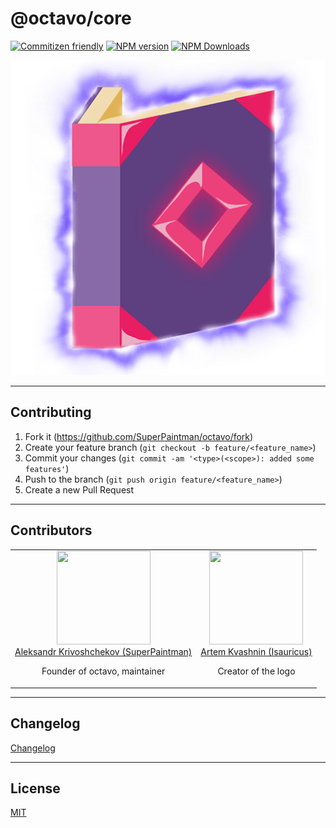# @octavo/core

[![Commitizen friendly][commitizen-image]][commitizen-url]
[![NPM version][npm-v-image]][npm-url]
[![NPM Downloads][npm-dm-image]][npm-url]

<div align="center">
  <a href="https://github.com/SuperPaintman/octavo">
    <img alt="Octavo Framework Logo" src="https://raw.githubusercontent.com/SuperPaintman/octavo/master/assets/logo-transparent-bg.png">
  </a>
</div>


--------------------------------------------------------------------------------

## Contributing

1. Fork it (<https://github.com/SuperPaintman/octavo/fork>)
2. Create your feature branch (`git checkout -b feature/<feature_name>`)
3. Commit your changes (`git commit -am '<type>(<scope>): added some features'`)
4. Push to the branch (`git push origin feature/<feature_name>`)
5. Create a new Pull Request


--------------------------------------------------------------------------------

## Contributors

<!--

- [SuperPaintman](https://github.com/SuperPaintman) Aleksandr Krivoshchekov - Founder of octavo, maintainer
- [Isauricus](https://vk.com/isauricus) Artem Kvashnin - Creator of the logo

-->

<!-- -->

<table>
  <tbody>
    <tr>
      <td align="center" valign="top">
        <img width="150" height="150" src="https://github.com/SuperPaintman.png?s=150">
        <br>
        <a href="https://github.com/SuperPaintman">Aleksandr Krivoshchekov (SuperPaintman)</a>
        <p>Founder of octavo, maintainer</p>
      </td>
      <td align="center" valign="top">
        <img width="150" height="150" src="https://pp.userapi.com/c841438/v841438501/56c64/pebiFWE710w.jpg">
        <br>
        <a href="https://vk.com/isauricus">Artem Kvashnin (Isauricus)</a>
        <p>Creator of the logo</p>
      </td>
    </tr>
  </tbody>
</table>

<!-- -->

--------------------------------------------------------------------------------

## Changelog
[Changelog][changelog-url]

--------------------------------------------------------------------------------


## License

[MIT][license-url]


[license-url]: https://raw.githubusercontent.com/SuperPaintman/octavo/master/LICENSE
[changelog-url]: https://raw.githubusercontent.com/SuperPaintman/octavo/master/CHANGELOG.md
[npm-url]: https://www.npmjs.com/package/@octavo/core
[npm-v-image]: https://img.shields.io/npm/v/@octavo/core.svg
[npm-dm-image]: https://img.shields.io/npm/dm/@octavo/core.svg
[commitizen-image]: https://img.shields.io/badge/commitizen-friendly-brightgreen.svg
[commitizen-url]: https://commitizen.github.io/cz-cli/
[logo-image]: https://raw.githubusercontent.com/SuperPaintman/octavo/master/assets/logo-transparent-bg.png
[logo-url]: https://github.com/SuperPaintman/octavo
